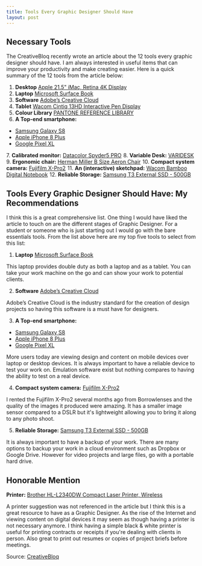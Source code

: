 ```yaml
---
title: Tools Every Graphic Designer Should Have
layout: post
---
```

<h2>Necessary Tools</h2>
The CreativeBloq recently wrote an article about the 12 tools every graphic designer should have. I am always interested in useful items that can improve your productivity and make creating easier. Here is a quick summary of the 12 tools from the article below:

1. <b>Desktop</b> <a target="_blank" href="https://www.amazon.com/gp/product/B071JNNVT7/ref=as_li_tl?ie=UTF8&camp=1789&creative=9325&creativeASIN=B071JNNVT7&linkCode=as2&tag=moderrnwebsit-20&linkId=f156bd2e917837753c420883cd301326">Apple 21.5" iMac, Retina 4K Display</a><img src="//ir-na.amazon-adsystem.com/e/ir?t=moderrnwebsit-20&l=am2&o=1&a=B071JNNVT7" width="1" height="1" border="0" alt="" style="border:none !important; margin:0px !important;" />
2. <b>Laptop</b> <a target="_blank" href="https://www.amazon.com/gp/product/B0163GNS5S/ref=as_li_tl?ie=UTF8&camp=1789&creative=9325&creativeASIN=B0163GNS5S&linkCode=as2&tag=moderrnwebsit-20&linkId=c04f7835e4955c08f78676045cb8bd1a">Microsoft Surface Book</a><img src="//ir-na.amazon-adsystem.com/e/ir?t=moderrnwebsit-20&l=am2&o=1&a=B0163GNS5S" width="1" height="1" border="0" alt="" style="border:none !important; margin:0px !important;" />
3. <b>Software</b> <a href="https://creative.adobe.com/plans?sdid=KSODC" rel="noopener" target="_blank">Adobe’s Creative Cloud</a>
4. <b>Tablet</b> <a target="_blank" href="https://www.amazon.com/gp/product/B00BSOSCNE/ref=as_li_tl?ie=UTF8&camp=1789&creative=9325&creativeASIN=B00BSOSCNE&linkCode=as2&tag=moderrnwebsit-20&linkId=a76dcfbb7319da5fae458a8d98db5cb8">Wacom Cintiq 13HD Interactive Pen Display</a><img src="//ir-na.amazon-adsystem.com/e/ir?t=moderrnwebsit-20&l=am2&o=1&a=B00BSOSCNE" width="1" height="1" border="0" alt="" style="border:none !important; margin:0px !important;" />
5. <b>Colour Library</b> <a target="_blank" href="https://www.amazon.com/gp/product/B01BESCOZU/ref=as_li_tl?ie=UTF8&camp=1789&creative=9325&creativeASIN=B01BESCOZU&linkCode=as2&tag=moderrnwebsit-20&linkId=661eb8912166456a8fa9a6b1c6207470">PANTONE REFERENCE LIBRARY</a><img src="//ir-na.amazon-adsystem.com/e/ir?t=moderrnwebsit-20&l=am2&o=1&a=B01BESCOZU" width="1" height="1" border="0" alt="" style="border:none !important; margin:0px !important;" />
6. <b>A Top-end smartphone:</b> 
<ul>
	<li><a target="_blank" href="https://www.amazon.com/gp/product/B06Y14T5YW/ref=as_li_tl?ie=UTF8&camp=1789&creative=9325&creativeASIN=B06Y14T5YW&linkCode=as2&tag=moderrnwebsit-20&linkId=bd181e995a074fcc030e420c683ebe9e">Samsung Galaxy S8</a><img src="//ir-na.amazon-adsystem.com/e/ir?t=moderrnwebsit-20&l=am2&o=1&a=B06Y14T5YW" width="1" height="1" border="0" alt="" style="border:none !important; margin:0px !important;" /></li>
 <li><a target="_blank" href="https://www.amazon.com/gp/product/B075QM28RC/ref=as_li_tl?ie=UTF8&camp=1789&creative=9325&creativeASIN=B075QM28RC&linkCode=as2&tag=moderrnwebsit-20&linkId=e7f3762c8d05a716addeb5e4bedb32b6">Apple iPhone 8 Plus</a><img src="//ir-na.amazon-adsystem.com/e/ir?t=moderrnwebsit-20&l=am2&o=1&a=B075QM28RC" width="1" height="1" border="0" alt="" style="border:none !important; margin:0px !important;" /></li>
<li><a target="_blank" href="https://www.amazon.com/gp/product/B01M01ZZAC/ref=as_li_tl?ie=UTF8&camp=1789&creative=9325&creativeASIN=B01M01ZZAC&linkCode=as2&tag=moderrnwebsit-20&linkId=408838732d73f6951f868c085cb30da4">Google Pixel XL</a><img src="//ir-na.amazon-adsystem.com/e/ir?t=moderrnwebsit-20&l=am2&o=1&a=B01M01ZZAC" width="1" height="1" border="0" alt="" style="border:none !important; margin:0px !important;" /></li>
</ul>
7. <b>Calibrated monitor:</b> <a target="_blank" href="https://www.amazon.com/gp/product/B00UBSL31Q/ref=as_li_tl?ie=UTF8&camp=1789&creative=9325&creativeASIN=B00UBSL31Q&linkCode=as2&tag=moderrnwebsit-20&linkId=e964b69b23f307595eb3991a457b5685">Datacolor Spyder5 PRO</a><img src="//ir-na.amazon-adsystem.com/e/ir?t=moderrnwebsit-20&l=am2&o=1&a=B00UBSL31Q" width="1" height="1" border="0" alt="" style="border:none !important; margin:0px !important;" />
8. <b>Variable Desk:</b> <a target="_blank" href="https://www.amazon.com/gp/product/B00JI6NCCK/ref=as_li_tl?ie=UTF8&camp=1789&creative=9325&creativeASIN=B00JI6NCCK&linkCode=as2&tag=moderrnwebsit-20&linkId=64ed826ac9ef7d064bf2ebdde5ce5c1c">VARIDESK</a><img src="//ir-na.amazon-adsystem.com/e/ir?t=moderrnwebsit-20&l=am2&o=1&a=B00JI6NCCK" width="1" height="1" border="0" alt="" style="border:none !important; margin:0px !important;" /> 
9. <b>Ergonomic chair:</b> <a target="_blank" href="https://www.amazon.com/gp/product/B0195AKAEG/ref=as_li_tl?ie=UTF8&camp=1789&creative=9325&creativeASIN=B0195AKAEG&linkCode=as2&tag=moderrnwebsit-20&linkId=f9be1f7512afba6bee177b67f301dfda">Herman Miller B Size Aeron Chair</a><img src="//ir-na.amazon-adsystem.com/e/ir?t=moderrnwebsit-20&l=am2&o=1&a=B0195AKAEG" width="1" height="1" border="0" alt="" style="border:none !important; margin:0px !important;" /> 
10. <b>Compact system camera:</b> <a target="_blank" href="https://www.amazon.com/gp/product/B01A8DUR74/ref=as_li_tl?ie=UTF8&camp=1789&creative=9325&creativeASIN=B01A8DUR74&linkCode=as2&tag=moderrnwebsit-20&linkId=a67b42743cc05a1add8607ecd3d1aac2">Fujifilm X-Pro2</a><img src="//ir-na.amazon-adsystem.com/e/ir?t=moderrnwebsit-20&l=am2&o=1&a=B01A8DUR74" width="1" height="1" border="0" alt="" style="border:none !important; margin:0px !important;" />
11. <b>An (interactive) sketchpad:</b> <a target="_blank" href="https://www.amazon.com/gp/product/B01KKPBZSK/ref=as_li_tl?ie=UTF8&camp=1789&creative=9325&creativeASIN=B01KKPBZSK&linkCode=as2&tag=moderrnwebsit-20&linkId=e999643c3a5992b5c28cec2e8ae5a3dd">Wacom Bamboo Digital Notebook</a><img src="//ir-na.amazon-adsystem.com/e/ir?t=moderrnwebsit-20&l=am2&o=1&a=B01KKPBZSK" width="1" height="1" border="0" alt="" style="border:none !important; margin:0px !important;" />
12. <b>Reliable Storage:</b> <a target="_blank" href="https://www.amazon.com/gp/product/B01AVF6UQQ/ref=as_li_tl?ie=UTF8&camp=1789&creative=9325&creativeASIN=B01AVF6UQQ&linkCode=as2&tag=moderrnwebsit-20&linkId=27239002982067df14d52d3cb7fb3797">Samsung T3 External SSD - 500GB</a><img src="//ir-na.amazon-adsystem.com/e/ir?t=moderrnwebsit-20&l=am2&o=1&a=B01AVF6UQQ" width="1" height="1" border="0" alt="" style="border:none !important; margin:0px !important;" />

<h2>Tools Every Graphic Designer Should Have: My Recommendations</h2>

I think this is a great comprehensive list. One thing I would have liked the article to touch on are the different stages of Graphic Designer. For a student or someone who is just starting out I would go with the bare essentials tools. From the list above here are my top five tools to select from this list: 

1. <b>Laptop</b> <a target="_blank" href="https://www.amazon.com/gp/product/B0163GNS5S/ref=as_li_tl?ie=UTF8&camp=1789&creative=9325&creativeASIN=B0163GNS5S&linkCode=as2&tag=moderrnwebsit-20&linkId=c04f7835e4955c08f78676045cb8bd1a">Microsoft Surface Book</a><img src="//ir-na.amazon-adsystem.com/e/ir?t=moderrnwebsit-20&l=am2&o=1&a=B0163GNS5S" width="1" height="1" border="0" alt="" style="border:none !important; margin:0px !important;" />

This laptop provides double duty as both a laptop and as a tablet. You can take your work machine on the go and can show your work to potential clients. 

2. <b>Software</b> <a href="https://creative.adobe.com/plans?sdid=KSODC" rel="noopener" target="_blank">Adobe’s Creative Cloud</a>

Adobe’s Creative Cloud is the industry standard for the creation of design projects so having this software is a must have for designers. 

3. <b>A Top-end smartphone:</b> 
<ul>
	<li><a target="_blank" href="https://www.amazon.com/gp/product/B06Y14T5YW/ref=as_li_tl?ie=UTF8&camp=1789&creative=9325&creativeASIN=B06Y14T5YW&linkCode=as2&tag=moderrnwebsit-20&linkId=bd181e995a074fcc030e420c683ebe9e">Samsung Galaxy S8</a><img src="//ir-na.amazon-adsystem.com/e/ir?t=moderrnwebsit-20&l=am2&o=1&a=B06Y14T5YW" width="1" height="1" border="0" alt="" style="border:none !important; margin:0px !important;" /></li>
 <li><a target="_blank" href="https://www.amazon.com/gp/product/B075QM28RC/ref=as_li_tl?ie=UTF8&camp=1789&creative=9325&creativeASIN=B075QM28RC&linkCode=as2&tag=moderrnwebsit-20&linkId=e7f3762c8d05a716addeb5e4bedb32b6">Apple iPhone 8 Plus</a><img src="//ir-na.amazon-adsystem.com/e/ir?t=moderrnwebsit-20&l=am2&o=1&a=B075QM28RC" width="1" height="1" border="0" alt="" style="border:none !important; margin:0px !important;" /></li>
<li><a target="_blank" href="https://www.amazon.com/gp/product/B01M01ZZAC/ref=as_li_tl?ie=UTF8&camp=1789&creative=9325&creativeASIN=B01M01ZZAC&linkCode=as2&tag=moderrnwebsit-20&linkId=408838732d73f6951f868c085cb30da4">Google Pixel XL</a><img src="//ir-na.amazon-adsystem.com/e/ir?t=moderrnwebsit-20&l=am2&o=1&a=B01M01ZZAC" width="1" height="1" border="0" alt="" style="border:none !important; margin:0px !important;" /></li>
</ul>

More users today are viewing design and content on mobile devices over laptop or desktop devices. It is always important to have a reliable device to test your work on. Emulation software exist but nothing compares to having the ability to test on a real device. 

4. <b>Compact system camera:</b> <a target="_blank" href="https://www.amazon.com/gp/product/B01A8DUR74/ref=as_li_tl?ie=UTF8&camp=1789&creative=9325&creativeASIN=B01A8DUR74&linkCode=as2&tag=moderrnwebsit-20&linkId=a67b42743cc05a1add8607ecd3d1aac2">Fujifilm X-Pro2</a><img src="//ir-na.amazon-adsystem.com/e/ir?t=moderrnwebsit-20&l=am2&o=1&a=B01A8DUR74" width="1" height="1" border="0" alt="" style="border:none !important; margin:0px !important;" />

I rented the Fujifilm X-Pro2 several months ago from Borrowlenses and the quality of the images it produced were amazing. It has a smaller image sensor compared to a DSLR but it's lightweight allowing you to bring it along to any photo shoot. 

5. <b>Reliable Storage:</b> <a target="_blank" href="https://www.amazon.com/gp/product/B01AVF6UQQ/ref=as_li_tl?ie=UTF8&camp=1789&creative=9325&creativeASIN=B01AVF6UQQ&linkCode=as2&tag=moderrnwebsit-20&linkId=27239002982067df14d52d3cb7fb3797">Samsung T3 External SSD - 500GB</a><img src="//ir-na.amazon-adsystem.com/e/ir?t=moderrnwebsit-20&l=am2&o=1&a=B01AVF6UQQ" width="1" height="1" border="0" alt="" style="border:none !important; margin:0px !important;" />

It is always important to have a backup of your work. There are many options to backup your work in a cloud environment such as Dropbox or Google Drive. However for video projects and large files, go with a portable hard drive. 

<h2>Honorable Mention</h2>

<b>Printer:</b> <a target="_blank" href="https://www.amazon.com/gp/product/B00LZS5EEI/ref=as_li_tl?ie=UTF8&camp=1789&creative=9325&creativeASIN=B00LZS5EEI&linkCode=as2&tag=moderrnwebsit-20&linkId=d7305973a8c92f0a8063327b18bac1e1">Brother HL-L2340DW Compact Laser Printer, Wireless</a><img src="//ir-na.amazon-adsystem.com/e/ir?t=moderrnwebsit-20&l=am2&o=1&a=B00LZS5EEI" width="1" height="1" border="0" alt="" style="border:none !important; margin:0px !important;" />

A printer suggestion was not referenced in the article but I think this is a great resource to have as a Graphic Designer. As the rise of the Internet and viewing content on digital devices it may seem as though having a printer is not necessary anymore. I think having a simple black & white printer is useful for printing contracts or receipts if you're dealing with clients in person. Also great to print out resumes or copies of project briefs before meetings. 


Source: <a href="http://www.creativebloq.com/graphic-design/tools-every-graphic-designer-should-have-6133208" rel="noopener" target="_blank">CreativeBloq</a>
